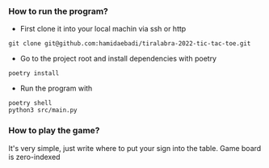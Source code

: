 ### How to run the program?
 - First clone it into your local machin via ssh or http

```
git clone git@github.com:hamidaebadi/tiralabra-2022-tic-tac-toe.git
```

 - Go to the project root and install dependencies with poetry

```
poetry install
```

 - Run the program with 
```
poetry shell
python3 src/main.py
```

### How to play the game?
It's very simple, just write where to put your sign into the table.
Game board is zero-indexed 